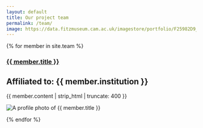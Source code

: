 ```yaml
---
layout: default
title: Our project team
permalink: /team/
image: https://data.fitzmuseum.cam.ac.uk/imagestore/portfolio/F25982D9_7CB9_CFFF_028E_8BBFC531887C/588/729/medium_P_1489_R_mas.jpg
---
```

<section class="mw10 center">
{% for member in site.team %}

<article class="pv4 bb b--black-10 ph3 ph0-l">
<div class="flex flex-column flex-row-ns">
  <div class="w-100 w-60-ns pr3-ns order-2 order-1-ns">
    <a href="{{ member.url }}"><h1 class="f3 avenir mt0 lh-title">
      {{ member.title }}
    </h1></a>
    <h2 class="f5 fw4 mv0 berry">Affiliated to: {{ member.institution }}</h2>
    <p class="f5 f5-l fw4  lh-copy avenir">
      {{ member.content | strip_html | truncate: 400 }}
    </p>

  </div>
  <div class="pl3-ns order-1 order-2-ns mb4 mb0-ns w-100 w-40-ns">
    <img src="{{ member.image }}" class="db" alt="A profile photo of {{ member.title }}">
  </div>
</div>
</article>


{% endfor %}
</section>